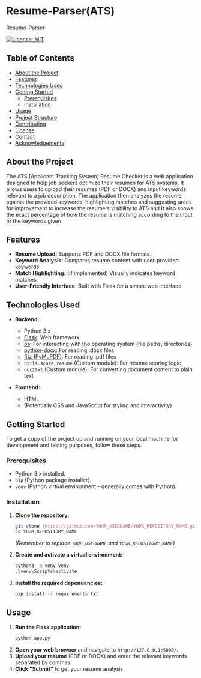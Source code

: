 # Resume-Parser(ATS)

Resume-Parser

[![License: MIT](https://img.shields.io/badge/License-MIT-yellow.svg)](https://opensource.org/licenses/MIT)

## Table of Contents

- [About the Project](#about-the-project)
- [Features](#features)
- [Technologies Used](#technologies-used)
- [Getting Started](#getting-started)
  - [Prerequisites](#prerequisites)
  - [Installation](#installation)
- [Usage](#usage)
- [Project Structure](#project-structure)
- [Contributing](#contributing)
- [License](#license)
- [Contact](#contact)
- [Acknowledgements](#acknowledgements)

## About the Project

The ATS (Applicant Tracking System) Resume Checker is a web application designed to help job seekers optimize their resumes for ATS systems. It allows users to upload their resumes (PDF or DOCX) and input keywords relevant to a job description. The application then analyzes the resume against the provided keywords, highlighting matches and suggesting areas for improvement to increase the resume's visibility to ATS and It also shows the exact percentage of how the resume is matching according to the input or the keywords given.

## Features

* **Resume Upload:** Supports PDF and DOCX file formats.
* **Keyword Analysis:** Compares resume content with user-provided keywords.
* **Match Highlighting:** (If implemented) Visually indicates keyword matches.
* **User-Friendly Interface:** Built with Flask for a simple web interface.

## Technologies Used

* **Backend:**
    * Python 3.x
    * [Flask](https://flask.palletsprojects.com/): Web framework
    * [os](https://docs.python.org/3/library/os.html): For interacting with the operating system (file paths, directories)
    * [python-docx](https://python-docx.readthedocs.io/en/latest/): For reading .docx files
    * [fitz (PyMuPDF)](https://pymupdf.readthedocs.io/): For reading .pdf files
    * `utils.score_resume` (Custom module): For resume scoring logic
    * `doc2txt` (Custom module): For converting document content to plain text

* **Frontend:**
    * HTML
    * (Potentially CSS and JavaScript for styling and interactivity)

## Getting Started

To get a copy of the project up and running on your local machine for development and testing purposes, follow these steps.

### Prerequisites

* Python 3.x installed.
* `pip` (Python package installer).
* `venv` (Python virtual environment - generally comes with Python).

### Installation

1.  **Clone the repository:**
    ```bash
    git clone [https://github.com/YOUR_USERNAME/YOUR_REPOSITORY_NAME.git](https://github.com/YOUR_USERNAME/YOUR_REPOSITORY_NAME.git)
    cd YOUR_REPOSITORY_NAME
    ```
    *(Remember to replace `YOUR_USERNAME` and `YOUR_REPOSITORY_NAME`)*

2.  **Create and activate a virtual environment:**
    ```bash
    python3 -m venv venv
    .\venv\Scripts\activate
    

3.  **Install the required dependencies:**
    ```bash
    pip install -r requirements.txt
    ```

## Usage

1.  **Run the Flask application:**
    ```bash
    python app.py
    ```
2.  **Open your web browser** and navigate to `http://127.0.0.1:5000/`.
3.  **Upload your resume** (PDF or DOCX) and enter the relevant keywords separated by commas.
4.  **Click "Submit"** to get your resume analysis.
